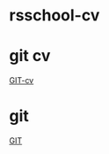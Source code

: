 # rsschool-cv
# git cv
[GIT-cv](https://Alexander28-31.github.io/rsschool-cv/cv)
# git 
[GIT](https://Alexander28-31.github.io/rsschool-cv)
